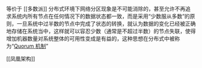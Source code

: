 

等价于 [[多数派]]
分布式环境下网络分区现象是不可能消除的，甚至允许不再追求系统内所有节点在任何情况下的数据状态都一致，而是采用“少数服从多数”的原则，一旦系统中过半数的节点中完成了状态的转换，就认为数据的变化已经被正确地存储在系统当中，这样就可以容忍少数（通常是不超过半数）的节点失联，使得增加机器数量对系统整体的可用性变成是有益的，这种思想在分布式中被称为“[Quorum 机制](https://en.wikipedia.org/wiki/Quorum_(distributed_computing))”

[[凤凰架构]]